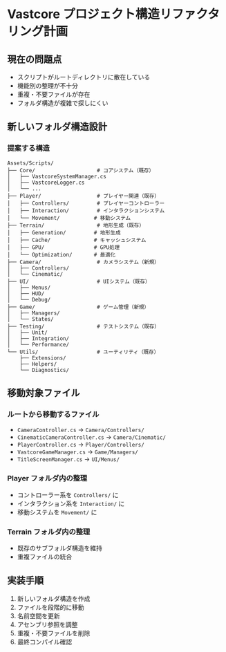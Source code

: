 # Vastcore プロジェクト構造リファクタリング計画

## 現在の問題点
- スクリプトがルートディレクトリに散在している
- 機能別の整理が不十分
- 重複・不要ファイルが存在
- フォルダ構造が複雑で探しにくい

## 新しいフォルダ構造設計

### 提案する構造
```
Assets/Scripts/
├── Core/                    # コアシステム（既存）
│   ├── VastcoreSystemManager.cs
│   ├── VastcoreLogger.cs
│   └── ...
├── Player/                  # プレイヤー関連（既存）
│   ├── Controllers/         # プレイヤーコントローラー
│   ├── Interaction/         # インタラクションシステム
│   └── Movement/           # 移動システム
├── Terrain/                 # 地形生成（既存）
│   ├── Generation/         # 地形生成
│   ├── Cache/              # キャッシュシステム
│   ├── GPU/                # GPU処理
│   └── Optimization/       # 最適化
├── Camera/                  # カメラシステム（新規）
│   ├── Controllers/
│   └── Cinematic/
├── UI/                      # UIシステム（既存）
│   ├── Menus/
│   ├── HUD/
│   └── Debug/
├── Game/                    # ゲーム管理（新規）
│   ├── Managers/
│   └── States/
├── Testing/                 # テストシステム（既存）
│   ├── Unit/
│   ├── Integration/
│   └── Performance/
└── Utils/                   # ユーティリティ（既存）
    ├── Extensions/
    ├── Helpers/
    └── Diagnostics/
```

## 移動対象ファイル

### ルートから移動するファイル
- `CameraController.cs` → `Camera/Controllers/`
- `CinematicCameraController.cs` → `Camera/Cinematic/`
- `PlayerController.cs` → `Player/Controllers/`
- `VastcoreGameManager.cs` → `Game/Managers/`
- `TitleScreenManager.cs` → `UI/Menus/`

### Player フォルダ内の整理
- コントローラー系を `Controllers/` に
- インタラクション系を `Interaction/` に
- 移動システムを `Movement/` に

### Terrain フォルダ内の整理
- 既存のサブフォルダ構造を維持
- 重複ファイルの統合

## 実装手順
1. 新しいフォルダ構造を作成
2. ファイルを段階的に移動
3. 名前空間を更新
4. アセンブリ参照を調整
5. 重複・不要ファイルを削除
6. 最終コンパイル確認
